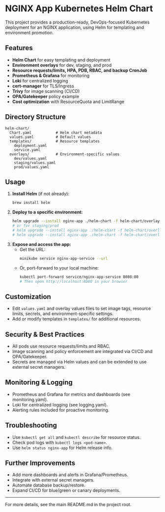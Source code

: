 # NGINX App Kubernetes Helm Chart

This project provides a production-ready, DevOps-focused Kubernetes deployment for an NGINX application, using Helm for templating and environment promotion.

## Features
- **Helm Chart** for easy templating and deployment
- **Environment overlays** for dev, staging, and prod
- **Resource requests/limits, HPA, PDB, RBAC, and backup CronJob**
- **Prometheus & Grafana** for monitoring
- **Loki** for centralized logging
- **cert-manager** for TLS/Ingress
- **Trivy** for image scanning (CI/CD)
- **OPA/Gatekeeper** policy example
- **Cost optimization** with ResourceQuota and LimitRange

## Directory Structure
```
helm-chart/
  Chart.yaml           # Helm chart metadata
  values.yaml          # Default values
  templates/           # Resource templates
    deployment.yaml
    service.yaml
  overlays/            # Environment-specific values
    dev/values.yaml
    staging/values.yaml
    prod/values.yaml
```

## Usage
1. **Install Helm** (if not already):
   ```sh
   brew install helm
   ```
2. **Deploy to a specific environment:**
   ```sh
   helm upgrade --install nginx-app ./helm-chart -f helm-chart/overlays/dev/values.yaml
   # or for staging/prod
   # helm upgrade --install nginx-app ./helm-chart -f helm-chart/overlays/staging/values.yaml
   # helm upgrade --install nginx-app ./helm-chart -f helm-chart/overlays/prod/values.yaml
   ```
3. **Expose and access the app:**
   - Get the URL:
     ```sh
     minikube service nginx-app-service --url
     ```
   - Or, port-forward to your local machine:
     ```sh
     kubectl port-forward service/nginx-app-service 8080:80
     # Then open http://localhost:8080 in your browser
     ```

## Customization
- Edit `values.yaml` and overlay values files to set image tags, resource limits, secrets, and environment-specific settings.
- Add or modify templates in `templates/` for additional resources.

## Security & Best Practices
- All pods use resource requests/limits and RBAC.
- Image scanning and policy enforcement are integrated via CI/CD and OPA/Gatekeeper.
- Secrets are managed via Helm values and can be extended to use external secret managers.

## Monitoring & Logging
- Prometheus and Grafana for metrics and dashboards (see monitoring.yaml).
- Loki for centralized logging (see logging.yaml).
- Alerting rules included for proactive monitoring.

## Troubleshooting
- Use `kubectl get all` and `kubectl describe` for resource status.
- Check pod logs with `kubectl logs <pod-name>`.
- Use `helm status nginx-app` for Helm release info.

## Further Improvements
- Add more dashboards and alerts in Grafana/Prometheus.
- Integrate with external secret managers.
- Automate database backup/restore.
- Expand CI/CD for blue/green or canary deployments.

---

For more details, see the main README.md in the project root.